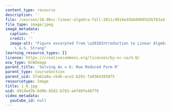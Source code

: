 ```yaml
---
content_type: resource
description: ''
file: /courses/18-06sc-linear-algebra-fall-2011/d914ed3b6d9685d2b783a4f40fe46f78_1_8.jpg
file_type: image/jpeg
image_metadata:
  caption: ''
  credit: ''
  image-alt: "Figure excerpted from \u2018Introduction to Linear Algebra\u2019 by\
    \ G.S. Strang"
learning_resource_types: []
license: https://creativecommons.org/licenses/by-nc-sa/4.0/
ocw_type: OCWImage
parent_title: 'Solving Ax = b: Row Reduced Form R'
parent_type: CourseSection
parent_uid: 5fa61a8a-cb4b-ace2-b291-fa9364395075
resourcetype: Image
title: 1_8.jpg
uid: d914ed3b-6d96-85d2-b783-a4f40fe46f78
video_metadata:
  youtube_id: null
---
```

